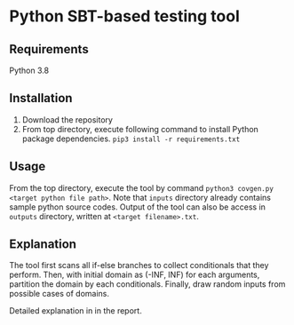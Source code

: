 # Python SBT-based testing tool

## Requirements
Python 3.8

## Installation
1. Download the repository
2. From top directory, execute following command to install Python package dependencies.
`pip3 install -r requirements.txt`

## Usage
From the top directory, execute the tool by command `python3 covgen.py <target python file path>`.
Note that `inputs` directory already contains sample python source codes.
Output of the tool can also be access in `outputs` directory, written at `<target filename>.txt`.

## Explanation
The tool first scans all if-else branches to collect conditionals that they perform.
Then, with initial domain as (-INF, INF) for each arguments, partition the domain by each conditionals.
Finally, draw random inputs from possible cases of domains.

Detailed explanation in in the report.